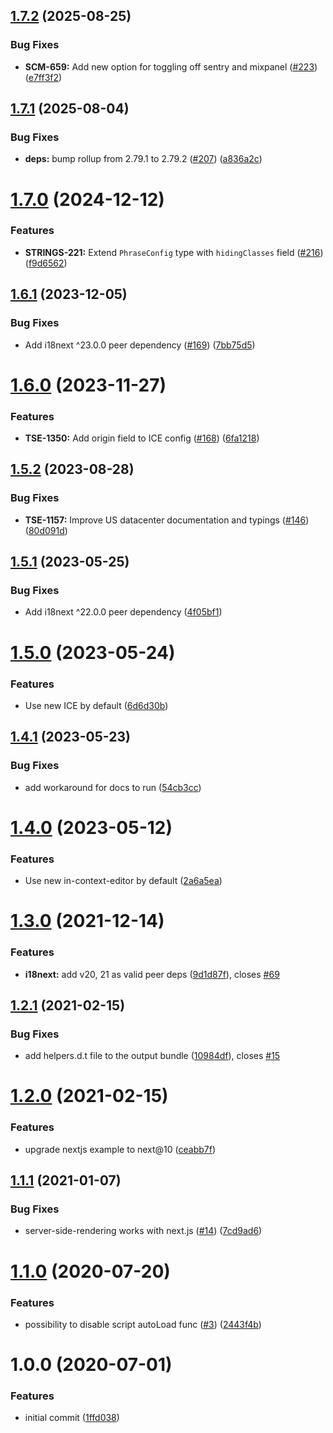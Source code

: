 ## [1.7.2](https://github.com/phrase/i18next-phrase-in-context-editor-post-processor/compare/v1.7.1...v1.7.2) (2025-08-25)


### Bug Fixes

* **SCM-659:** Add new option for toggling off sentry and mixpanel ([#223](https://github.com/phrase/i18next-phrase-in-context-editor-post-processor/issues/223)) ([e7ff3f2](https://github.com/phrase/i18next-phrase-in-context-editor-post-processor/commit/e7ff3f21b51b342a494fb4307132d164de554602))

## [1.7.1](https://github.com/phrase/i18next-phrase-in-context-editor-post-processor/compare/v1.7.0...v1.7.1) (2025-08-04)


### Bug Fixes

* **deps:** bump rollup from 2.79.1 to 2.79.2 ([#207](https://github.com/phrase/i18next-phrase-in-context-editor-post-processor/issues/207)) ([a836a2c](https://github.com/phrase/i18next-phrase-in-context-editor-post-processor/commit/a836a2c0c80757cbbe3b60b244d8328a17ad361b))

# [1.7.0](https://github.com/phrase/i18next-phrase-in-context-editor-post-processor/compare/v1.6.1...v1.7.0) (2024-12-12)


### Features

* **STRINGS-221:** Extend `PhraseConfig` type with `hidingClasses` field ([#216](https://github.com/phrase/i18next-phrase-in-context-editor-post-processor/issues/216)) ([f9d6562](https://github.com/phrase/i18next-phrase-in-context-editor-post-processor/commit/f9d6562d1d97c750cd4b0956bef857bd45b1d4b5))

## [1.6.1](https://github.com/phrase/i18next-phrase-in-context-editor-post-processor/compare/v1.6.0...v1.6.1) (2023-12-05)


### Bug Fixes

* Add i18next ^23.0.0 peer dependency ([#169](https://github.com/phrase/i18next-phrase-in-context-editor-post-processor/issues/169)) ([7bb75d5](https://github.com/phrase/i18next-phrase-in-context-editor-post-processor/commit/7bb75d58c89339feaf490256439a9c2d7745208f))

# [1.6.0](https://github.com/phrase/i18next-phrase-in-context-editor-post-processor/compare/v1.5.2...v1.6.0) (2023-11-27)


### Features

* **TSE-1350:** Add origin field to ICE config ([#168](https://github.com/phrase/i18next-phrase-in-context-editor-post-processor/issues/168)) ([6fa1218](https://github.com/phrase/i18next-phrase-in-context-editor-post-processor/commit/6fa12185a7e3140085b7781bbe92af3b4d379deb))

## [1.5.2](https://github.com/phrase/i18next-phrase-in-context-editor-post-processor/compare/v1.5.1...v1.5.2) (2023-08-28)


### Bug Fixes

* **TSE-1157:** Improve US datacenter documentation and typings ([#146](https://github.com/phrase/i18next-phrase-in-context-editor-post-processor/issues/146)) ([80d091d](https://github.com/phrase/i18next-phrase-in-context-editor-post-processor/commit/80d091d8eaf3cea9feea4ce33017ffdd0f4d2e5a))

## [1.5.1](https://github.com/phrase/i18next-phrase-in-context-editor-post-processor/compare/v1.5.0...v1.5.1) (2023-05-25)


### Bug Fixes

* Add i18next ^22.0.0 peer dependency ([4f05bf1](https://github.com/phrase/i18next-phrase-in-context-editor-post-processor/commit/4f05bf1690ddb7ef215af89d036ba779425ed24f))

# [1.5.0](https://github.com/phrase/i18next-phrase-in-context-editor-post-processor/compare/v1.4.1...v1.5.0) (2023-05-24)


### Features

* Use new ICE by default ([6d6d30b](https://github.com/phrase/i18next-phrase-in-context-editor-post-processor/commit/6d6d30bc13f791da3e141fa0e51ad9ad5f454919))

## [1.4.1](https://github.com/phrase/i18next-phrase-in-context-editor-post-processor/compare/v1.4.0...v1.4.1) (2023-05-23)


### Bug Fixes

* add workaround for docs to run ([54cb3cc](https://github.com/phrase/i18next-phrase-in-context-editor-post-processor/commit/54cb3cced8ce52a5445853c4fcf0a42d8f6daf15))

# [1.4.0](https://github.com/phrase/i18next-phrase-in-context-editor-post-processor/compare/v1.3.0...v1.4.0) (2023-05-12)


### Features

* Use new in-context-editor by default ([2a6a5ea](https://github.com/phrase/i18next-phrase-in-context-editor-post-processor/commit/2a6a5ea3c7aa041f14ead3e8f89c94a110cddc5c))

# [1.3.0](https://github.com/phrase/i18next-phrase-in-context-editor-post-processor/compare/v1.2.1...v1.3.0) (2021-12-14)


### Features

* **i18next:** add v20, 21 as valid peer deps ([9d1d87f](https://github.com/phrase/i18next-phrase-in-context-editor-post-processor/commit/9d1d87fc4adfda8596bcb291caf3bf68af7317f2)), closes [#69](https://github.com/phrase/i18next-phrase-in-context-editor-post-processor/issues/69)

## [1.2.1](https://github.com/phrase/i18next-phrase-in-context-editor-post-processor/compare/v1.2.0...v1.2.1) (2021-02-15)


### Bug Fixes

* add helpers.d.t file to the output bundle ([10984df](https://github.com/phrase/i18next-phrase-in-context-editor-post-processor/commit/10984dfaca3b24dd92e5c523749e524bcb843edd)), closes [#15](https://github.com/phrase/i18next-phrase-in-context-editor-post-processor/issues/15)

# [1.2.0](https://github.com/phrase/i18next-phrase-in-context-editor-post-processor/compare/v1.1.1...v1.2.0) (2021-02-15)


### Features

* upgrade nextjs example to next@10 ([ceabb7f](https://github.com/phrase/i18next-phrase-in-context-editor-post-processor/commit/ceabb7f314bf2b4fcf882fe03f28400fcc5f8c9e))

## [1.1.1](https://github.com/phrase/i18next-phrase-in-context-editor-post-processor/compare/v1.1.0...v1.1.1) (2021-01-07)


### Bug Fixes

* server-side-rendering works with next.js ([#14](https://github.com/phrase/i18next-phrase-in-context-editor-post-processor/issues/14)) ([7cd9ad6](https://github.com/phrase/i18next-phrase-in-context-editor-post-processor/commit/7cd9ad6136d0bb9a517a64e7677e2c870dfece25))

# [1.1.0](https://github.com/phrase/i18next-phrase-in-context-editor-post-processor/compare/v1.0.0...v1.1.0) (2020-07-20)


### Features

* possibility to disable script autoLoad func ([#3](https://github.com/phrase/i18next-phrase-in-context-editor-post-processor/issues/3)) ([2443f4b](https://github.com/phrase/i18next-phrase-in-context-editor-post-processor/commit/2443f4bb904a03e710ebec5b268a74f95e27e090))

# 1.0.0 (2020-07-01)


### Features

* initial commit ([1ffd038](https://github.com/phrase/i18next-phrase-in-context-editor-post-processor/commit/1ffd03891067d3c3e97d80827d1548d45ef022be))
